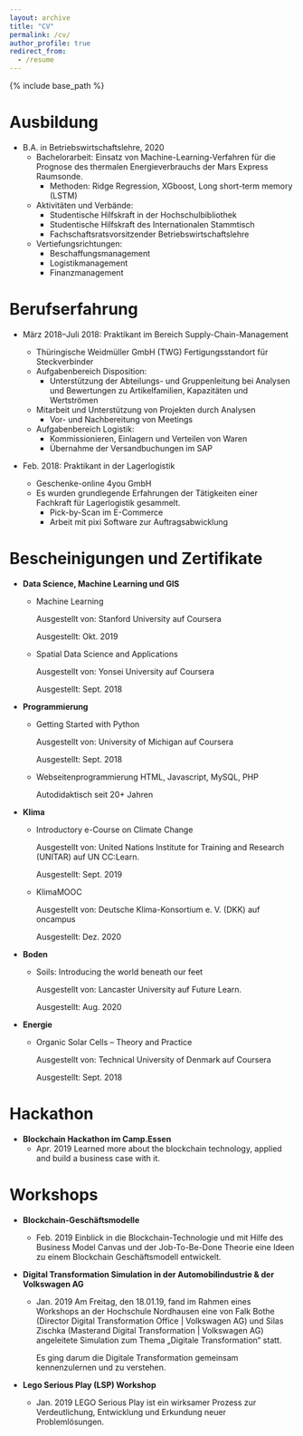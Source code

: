 ```yaml
---
layout: archive
title: "CV"
permalink: /cv/
author_profile: true
redirect_from:
  - /resume
---
```


{% include base_path %}

Ausbildung
======

- B.A. in Betriebswirtschaftslehre, 2020
  - Bachelorarbeit: Einsatz von Machine-Learning-Verfahren für die Prognose des thermalen Energieverbrauchs der Mars Express Raumsonde.
    - Methoden: Ridge Regression, XGboost, Long short-term memory (LSTM)
  - Aktivitäten und Verbände: 
    - Studentische Hilfskraft in der Hochschulbibliothek 
    - Studentische Hilfskraft des Internationalen Stammtisch  
    - Fachschaftsratsvorsitzender Betriebswirtschaftslehre 
  - Vertiefungsrichtungen: 
    - Beschaffungsmanagement
    - Logistikmanagement
    - Finanzmanagement


Berufserfahrung
======
* März 2018–Juli 2018: Praktikant im Bereich Supply-Chain-Management
  * Thüringische Weidmüller GmbH (TWG) Fertigungsstandort für Steckverbinder 
  * Aufgabenbereich Disposition:
    * Unterstützung der Abteilungs- und Gruppenleitung bei Analysen und Bewertungen zu Artikelfamilien, Kapazitäten und Wertströmen
  * Mitarbeit und Unterstützung von Projekten durch Analysen
    * Vor- und Nachbereitung von Meetings
  * Aufgabenbereich Logistik:
    * Kommissionieren, Einlagern und Verteilen von Waren
    * Übernahme der Versandbuchungen im SAP
  
* Feb. 2018: Praktikant in der Lagerlogistik
  * Geschenke-online 4you GmbH
  * Es wurden grundlegende Erfahrungen der Tätigkeiten einer Fachkraft für Lagerlogistik gesammelt.
    * Pick-by-Scan im E-Commerce
    * Arbeit mit pixi Software zur Auftragsabwicklung 
  
Bescheinigungen und Zertifikate
======
* **Data Science, Machine Learning und GIS**
  
  * Machine Learning
    
    Ausgestellt von: Stanford University auf Coursera
  
    Ausgestellt: Okt. 2019
    
  * Spatial Data Science and Applications
  
    Ausgestellt von: Yonsei University auf Coursera
  
    Ausgestellt: Sept. 2018
  
* **Programmierung**

  * Getting Started with Python

    Ausgestellt von: University of Michigan auf Coursera

    Ausgestellt: Sept. 2018

  * Webseitenprogrammierung HTML, Javascript, MySQL, PHP

    Autodidaktisch seit 20+ Jahren

* **Klima**

  - Introductory e-Course on Climate Change
    
    Ausgestellt von: United Nations Institute for Training and Research (UNITAR) auf UN CC:Learn.
    
    Ausgestellt: Sept. 2019
    
  - KlimaMOOC
    
    Ausgestellt von:  Deutsche Klima-Konsortium e. V. (DKK) auf oncampus
    
    Ausgestellt: Dez. 2020 

* **Boden**

  - Soils: Introducing the world beneath our feet
    
    Ausgestellt von: Lancaster University auf Future Learn.
    
    Ausgestellt: Aug. 2020

* **Energie**
  
     * Organic Solar Cells – Theory and Practice
          
          Ausgestellt von: Technical University of Denmark auf Coursera
          
          Ausgestellt: Sept. 2018

Hackathon 
======
* **Blockchain Hackathon im Camp.Essen**
  * Apr. 2019  Learned more about the blockchain technology, applied and build a business case with it.

Workshops  
======

* **Blockchain-Geschäftsmodelle**

  * Feb. 2019  Einblick in die Blockchain-Technologie und mit Hilfe des  Business Model Canvas und der Job-To-Be-Done Theorie eine Ideen zu einem Blockchain Geschäftsmodell entwickelt.

* **Digital Transformation Simulation in der Automobilindustrie & der Volkswagen AG**

  * Jan. 2019  Am Freitag, den 18.01.19, fand im Rahmen eines Workshops an der  Hochschule Nordhausen eine von Falk Bothe (Director Digital  Transformation Office | Volkswagen AG) und Silas Zischka (Masterand  Digital Transformation | Volkswagen AG) angeleitete Simulation zum Thema „Digitale Transformation“ statt.

    Es ging darum die Digitale Transformation gemeinsam kennenzulernen und zu verstehen.

* **Lego Serious Play (LSP) Workshop**

  * Jan. 2019  LEGO Serious Play ist ein wirksamer Prozess zur Verdeutlichung, Entwicklung und Erkundung neuer Problemlösungen. 

  ​		